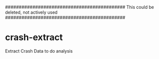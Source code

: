 ############################################
This could be deleted, not actively used
############################################

crash-extract
=============

Extract Crash Data to do analysis

